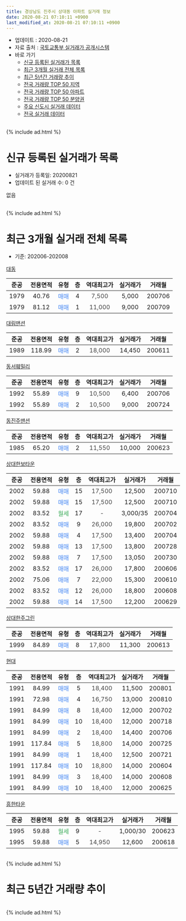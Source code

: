 ```yaml
---
title: 경상남도 진주시 상대동 아파트 실거래 정보
date: 2020-08-21 07:10:11 +0900
last_modified_at: 2020-08-21 07:10:11 +0900
---
```


* 업데이트 : 2020-08-21
* 자료 출처 : [국토교통부 실거래가 공개시스템](http://rt.molit.go.kr)
* 바로 가기
    * [신규 등록된 실거래가 목록](#신규-등록된-실거래가-목록)
    * [최근 3개월 실거래 전체 목록](#최근-3개월-실거래-전체-목록)
    * [최근 5년간 거래량 추이](#최근-5년간-거래량-추이)
    * [전국 거래량 TOP 50 지역](https://inasie.github.io/apt-trade-info/최근-3개월-전국에서-가장-거래가-많이-발생한-지역)
    * [전국 거래량 TOP 50 아파트](https://inasie.github.io/apt-trade-info/최근-3개월-전국에서-가장-거래가-많이-발생한-아파트)
    * [전국 거래량 TOP 50 분양권](https://inasie.github.io/apt-trade-info/최근-3개월-전국에서-가장-거래가-많이-발생한-분양권)
    * [주요 신도시 실거래 데이터](https://inasie.github.io/apt-trade-info/주요-신도시)
    * [전국 실거래 데이터](https://inasie.github.io/apt-trade-info/전국)
<br>
{% include ad.html %}
<br>

# 신규 등록된 실거래가 목록
* 실거래가 등록일: 20200821
* 업데이트 된 실거래 수: 0 건

없음

<br>
{% include ad.html %}
<br>

# 최근 3개월 실거래 전체 목록
* 기준: 202006-202008


[대동](https://search.naver.com/search.naver?query=%EA%B2%BD%EC%83%81%EB%82%A8%EB%8F%84+%EC%A7%84%EC%A3%BC%EC%8B%9C+%EC%83%81%EB%8C%80%EB%8F%99+%EB%8C%80%EB%8F%99)

|준공|전용면적|유형|층|역대최고가|실거래가|거래월|
|:---:|:---:|:---:|:---:|:---:|:---:|:---:|
|1979|40.76|<span style="color:#4285f3">매매</span>|4|<span style="color:#444444">7,500</span>|5,000|200706|
|1979|81.12|<span style="color:#4285f3">매매</span>|1|<span style="color:#444444">11,000</span>|9,000|200709|

[대림맨션](https://search.naver.com/search.naver?query=%EA%B2%BD%EC%83%81%EB%82%A8%EB%8F%84+%EC%A7%84%EC%A3%BC%EC%8B%9C+%EC%83%81%EB%8C%80%EB%8F%99+%EB%8C%80%EB%A6%BC%EB%A7%A8%EC%85%98)

|준공|전용면적|유형|층|역대최고가|실거래가|거래월|
|:---:|:---:|:---:|:---:|:---:|:---:|:---:|
|1989|118.99|<span style="color:#4285f3">매매</span>|2|<span style="color:#444444">18,000</span>|14,450|200611|

[동서훼밀리](https://search.naver.com/search.naver?query=%EA%B2%BD%EC%83%81%EB%82%A8%EB%8F%84+%EC%A7%84%EC%A3%BC%EC%8B%9C+%EC%83%81%EB%8C%80%EB%8F%99+%EB%8F%99%EC%84%9C%ED%9B%BC%EB%B0%80%EB%A6%AC)

|준공|전용면적|유형|층|역대최고가|실거래가|거래월|
|:---:|:---:|:---:|:---:|:---:|:---:|:---:|
|1992|55.89|<span style="color:#4285f3">매매</span>|9|<span style="color:#444444">10,500</span>|6,400|200706|
|1992|55.89|<span style="color:#4285f3">매매</span>|2|<span style="color:#444444">10,500</span>|9,000|200724|

[동진주맨션](https://search.naver.com/search.naver?query=%EA%B2%BD%EC%83%81%EB%82%A8%EB%8F%84+%EC%A7%84%EC%A3%BC%EC%8B%9C+%EC%83%81%EB%8C%80%EB%8F%99+%EB%8F%99%EC%A7%84%EC%A3%BC%EB%A7%A8%EC%85%98)

|준공|전용면적|유형|층|역대최고가|실거래가|거래월|
|:---:|:---:|:---:|:---:|:---:|:---:|:---:|
|1985|65.20|<span style="color:#4285f3">매매</span>|2|<span style="color:#444444">11,550</span>|10,000|200623|

[상대한보타운](https://search.naver.com/search.naver?query=%EA%B2%BD%EC%83%81%EB%82%A8%EB%8F%84+%EC%A7%84%EC%A3%BC%EC%8B%9C+%EC%83%81%EB%8C%80%EB%8F%99+%EC%83%81%EB%8C%80%ED%95%9C%EB%B3%B4%ED%83%80%EC%9A%B4)

|준공|전용면적|유형|층|역대최고가|실거래가|거래월|
|:---:|:---:|:---:|:---:|:---:|:---:|:---:|
|2002|59.88|<span style="color:#4285f3">매매</span>|15|<span style="color:#444444">17,500</span>|12,500|200710|
|2002|59.88|<span style="color:#4285f3">매매</span>|15|<span style="color:#444444">17,500</span>|12,500|200710|
|2002|83.52|<span style="color:#34a853">월세</span>|17|<span style="color:#444444">-</span>|3,000/35|200704|
|2002|83.52|<span style="color:#4285f3">매매</span>|9|<span style="color:#444444">26,000</span>|19,800|200702|
|2002|59.88|<span style="color:#4285f3">매매</span>|4|<span style="color:#444444">17,500</span>|13,400|200704|
|2002|59.88|<span style="color:#4285f3">매매</span>|13|<span style="color:#444444">17,500</span>|13,800|200728|
|2002|59.88|<span style="color:#4285f3">매매</span>|7|<span style="color:#444444">17,500</span>|13,050|200730|
|2002|83.52|<span style="color:#4285f3">매매</span>|17|<span style="color:#444444">26,000</span>|17,800|200606|
|2002|75.06|<span style="color:#4285f3">매매</span>|7|<span style="color:#444444">22,000</span>|15,300|200610|
|2002|83.52|<span style="color:#4285f3">매매</span>|12|<span style="color:#444444">26,000</span>|18,800|200608|
|2002|59.88|<span style="color:#4285f3">매매</span>|14|<span style="color:#444444">17,500</span>|12,200|200629|

[상대한주그린](https://search.naver.com/search.naver?query=%EA%B2%BD%EC%83%81%EB%82%A8%EB%8F%84+%EC%A7%84%EC%A3%BC%EC%8B%9C+%EC%83%81%EB%8C%80%EB%8F%99+%EC%83%81%EB%8C%80%ED%95%9C%EC%A3%BC%EA%B7%B8%EB%A6%B0)

|준공|전용면적|유형|층|역대최고가|실거래가|거래월|
|:---:|:---:|:---:|:---:|:---:|:---:|:---:|
|1999|84.89|<span style="color:#4285f3">매매</span>|8|<span style="color:#444444">17,800</span>|11,300|200613|

[현대](https://search.naver.com/search.naver?query=%EA%B2%BD%EC%83%81%EB%82%A8%EB%8F%84+%EC%A7%84%EC%A3%BC%EC%8B%9C+%EC%83%81%EB%8C%80%EB%8F%99+%ED%98%84%EB%8C%80)

|준공|전용면적|유형|층|역대최고가|실거래가|거래월|
|:---:|:---:|:---:|:---:|:---:|:---:|:---:|
|1991|84.99|<span style="color:#4285f3">매매</span>|5|<span style="color:#444444">18,400</span>|11,500|200801|
|1991|72.98|<span style="color:#4285f3">매매</span>|4|<span style="color:#444444">16,750</span>|13,000|200810|
|1991|84.99|<span style="color:#4285f3">매매</span>|8|<span style="color:#444444">18,400</span>|12,000|200702|
|1991|84.99|<span style="color:#4285f3">매매</span>|10|<span style="color:#444444">18,400</span>|12,000|200718|
|1991|84.99|<span style="color:#4285f3">매매</span>|2|<span style="color:#444444">18,400</span>|14,400|200706|
|1991|117.84|<span style="color:#4285f3">매매</span>|5|<span style="color:#444444">18,800</span>|14,000|200725|
|1991|84.99|<span style="color:#4285f3">매매</span>|1|<span style="color:#444444">18,400</span>|12,500|200721|
|1991|117.84|<span style="color:#4285f3">매매</span>|10|<span style="color:#444444">18,800</span>|14,000|200604|
|1991|84.99|<span style="color:#4285f3">매매</span>|3|<span style="color:#444444">18,400</span>|14,000|200608|
|1991|84.99|<span style="color:#4285f3">매매</span>|10|<span style="color:#444444">18,400</span>|12,000|200625|

[흥한타운](https://search.naver.com/search.naver?query=%EA%B2%BD%EC%83%81%EB%82%A8%EB%8F%84+%EC%A7%84%EC%A3%BC%EC%8B%9C+%EC%83%81%EB%8C%80%EB%8F%99+%ED%9D%A5%ED%95%9C%ED%83%80%EC%9A%B4)

|준공|전용면적|유형|층|역대최고가|실거래가|거래월|
|:---:|:---:|:---:|:---:|:---:|:---:|:---:|
|1995|59.88|<span style="color:#34a853">월세</span>|9|<span style="color:#444444">-</span>|1,000/30|200623|
|1995|59.88|<span style="color:#4285f3">매매</span>|5|<span style="color:#444444">14,950</span>|12,600|200618|


<br>
{% include ad.html %}
<br>

# 최근 5년간 거래량 추이


<div style="width:100%;">
    <canvas id="deal_progress" height="200"></canvas>
</div>

<script>
new Chart(document.getElementById("deal_progress"), {
    type: 'line',
    data: {
        labels: ['201508','201509','201510','201511','201512','201601','201602','201603','201604','201605','201606','201607','201608','201609','201610','201611','201612','201701','201702','201703','201704','201705','201706','201707','201708','201709','201710','201711','201712','201801','201802','201803','201804','201805','201806','201807','201808','201809','201810','201811','201812','201901','201902','201903','201904','201905','201906','201907','201908','201909','201910','201911','201912','202001','202002','202003','202004','202005','202006','202007','202008'],
        datasets: [{
            label: '매매',
            pointRadius: 1,
            data: [10, 21, 23, 22, 9, 13, 9, 17, 19, 14, 10, 8, 13, 13, 16, 13, 16, 7, 11, 10, 12, 8, 12, 6, 6, 15, 15, 7, 13, 2, 8, 9, 5, 12, 12, 9, 5, 2, 10, 4, 9, 7, 7, 19, 10, 9, 3, 8, 10, 4, 7, 11, 8, 5, 10, 15, 10, 7, 11, 15, 2],
            borderColor: "rgba(255, 201, 14, 1)",
            backgroundColor: "rgba(255, 201, 14, 0.5)",
            fill: false,
            lineTension: 0
        },{
            label: '전월세',
            pointRadius: 1,
            data: [1, 0, 7, 4, 1, 1, 0, 1, 4, 2, 2, 2, 3, 4, 4, 2, 1, 2, 4, 3, 2, 2, 1, 8, 2, 0, 1, 3, 0, 5, 2, 1, 8, 1, 0, 1, 2, 2, 4, 6, 4, 1, 5, 4, 3, 1, 4, 1, 0, 1, 2, 3, 5, 3, 4, 2, 3, 2, 1, 1, 0],
            borderColor: "rgba(0, 141, 185, 1)",
            backgroundColor: "rgba(0, 141, 185, 0.5)",
            fill: false,
            lineTension: 0
        }
        ]
    },
    options: {
        responsive: true,
        title: {
            display: false
        },
        tooltips: {
            mode: 'index',
            intersect: false
        },
        hover: {
            mode: 'nearest',
            intersect: true
        },
        scales: {
            xAxes: [{
                display: true,
                scaleLabel: {
                    display: true,
                    labelString: '년/월'
                }
            }],
            yAxes: [{
                display: true,
                ticks: {
                    suggestedMin: 0,
                },
                scaleLabel: {
                    display: true,
                    labelString: '실거래 수'
                }
            }]
        }
    }
});

</script>


<br>
{% include ad.html %}
<br>

